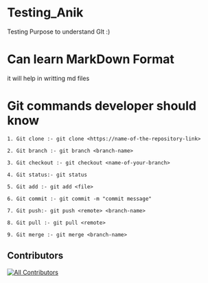 # Testing_Anik
Testing Purpose to understand GIt :)

# Can learn MarkDown Format
it will help in writting md files

# Git commands developer should know
  ```git
  1. Git clone :- git clone <https://name-of-the-repository-link>
  ```
  ```git
  2. Git branch :- git branch <branch-name>
  ```
  ```git
  3. Git checkout :- git checkout <name-of-your-branch>
  ```
  ```git
  4. Git status:- git status
  ```
  ```git
  5. Git add :- git add <file>
  ```
  ```git
  6. Git commit :- git commit -m "commit message"
  ```
  ```git
  7. Git push:- git push <remote> <branch-name>
  ```
  ```git
  8. Git pull :- git pull <remote>
  ```
  ```git
  9. Git merge :- git merge <branch-name>
  ```
## Contributors

<!-- ALL-CONTRIBUTORS-LIST:START - Do not remove or modify this section -->
<!-- prettier-ignore-start -->
<!-- markdownlint-disable -->

<!-- markdownlint-restore -->
<!-- prettier-ignore-end -->
[![All Contributors](https://img.shields.io/github/all-contributors/grraghav120/Testing_Anik?color=ee8449&style=flat-square)](#contributors)
<!-- ALL-CONTRIBUTORS-LIST:END -->

